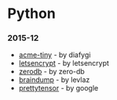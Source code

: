 # Python

### 2015-12
- [acme-tiny](https://github.com/diafygi/acme-tiny) - by diafygi
- [letsencrypt](https://github.com/letsencrypt/letsencrypt) - by letsencrypt
- [zerodb](https://github.com/zero-db/zerodb) - by zero-db
- [braindump](https://github.com/levlaz/braindump) - by levlaz
- [prettytensor](https://github.com/google/prettytensor) - by google
